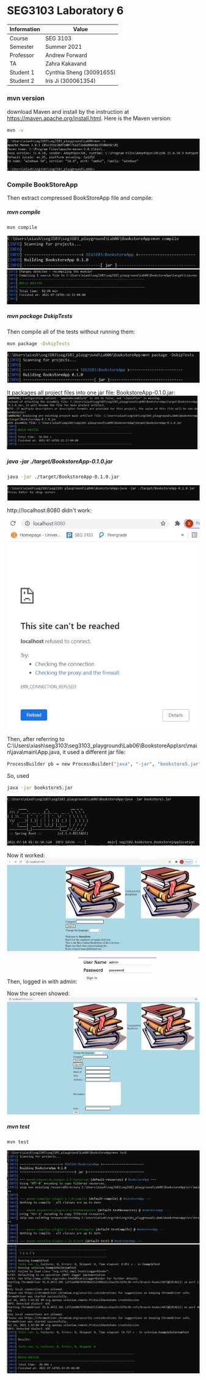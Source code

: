 # SEG3103 Laboratory 6

| Information | Value |
| --- | --- |
| Course | SEG 3103 |
| Semester | Summer 2021 |
| Professor | Andrew Forward |
| TA | Zahra Kakavand |
| Student 1 | Cynthia Sheng (30091655) |
| Student 2 | Iris Ji (300061354) |

### mvn version
download Maven and install by the instruction at https://maven.apache.org/install.html. Here is the Maven version:
```bash
mvn -v
```
![maven](assets/mvn-v.JPG)

### Compile BookStoreApp
Then extract compressed BookStoreApp file and compile:

##### mvn compile
```bash
mvn compile
```
![maven](assets/compile1.JPG)
![maven](assets/compile1-2.JPG)

##### mvn package DskipTests
Then compile all of the tests without running them:
```bash
mvn package -DskipTests
```
![maven](assets/compile2.JPG)

It packages all project files into one jar file: BookstoreApp-0.1.0.jar:
![maven](assets/compile2-2.JPG)

##### java -jar ./target/BookstoreApp-0.1.0.jar
```bash
java -jar ./target/BookstoreApp-0.1.0.jar
```
![maven](assets/jar1.JPG)

http://localhost:8080 didn't work:

![maven](assets/8080.JPG)

Then, after referring to C:\Users\xiash\seg3103\seg3103_playground\Lab06\BookstoreApp\src\main\java\main\App.java, it used a different jar file:
```bash
ProcessBuilder pb = new ProcessBuilder("java", "-jar", "bookstore5.jar");
```

So, used 
```bash
java -jar bookstore5.jar
```
![maven](assets/jar3.JPG)

Now it worked:
![maven](assets/8080-1.JPG)

Then, logged in with admin:
![maven](assets/login.JPG)

Now the screen showed:
![maven](assets/8080-2.JPG)

##### mvn test
```bash
mvn test
```
![maven](assets/test1.JPG)
![maven](assets/test2.JPG)


